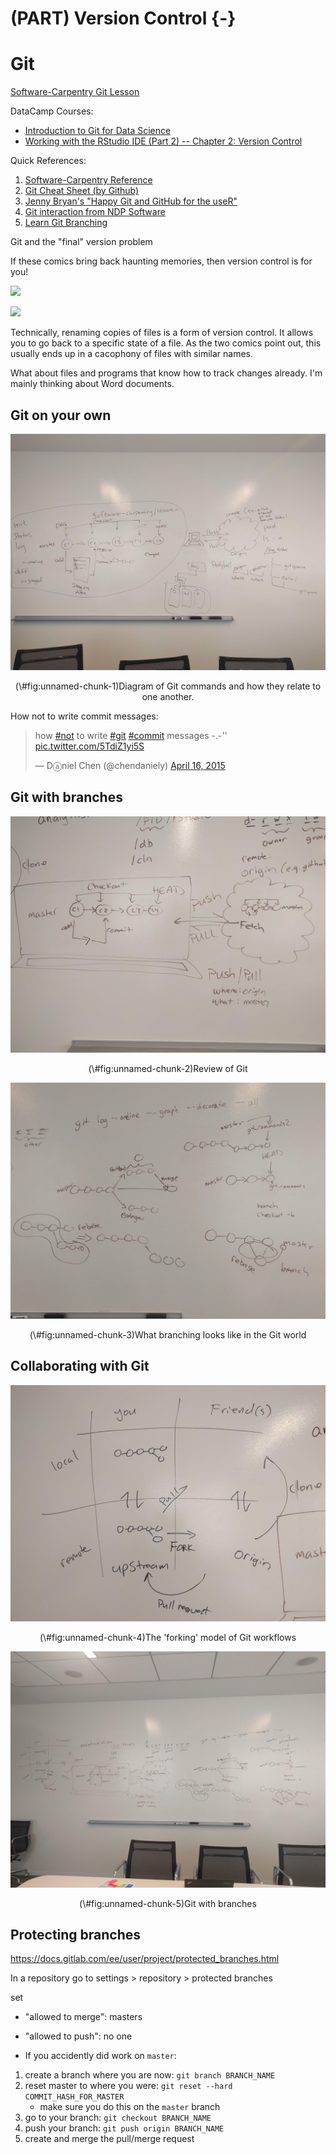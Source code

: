 # (PART) Version Control {-}

# Git

[Software-Carpentry Git Lesson][3]

DataCamp Courses:

- [Introduction to Git for Data Science][1]
- [Working with the RStudio IDE (Part 2) -- Chapter 2: Version Control][2]

Quick References:

1. [Software-Carpentry Reference][5]
2. [Git Cheat Sheet (by Github)][4]
3. [Jenny Bryan's "Happy Git and GitHub for the useR"][6]
4. [Git interaction from NDP Software][7]
5. [Learn Git Branching][8]

Git and the "final" version problem

If these comics bring back haunting memories, then version control is for you!

![](http://www.phdcomics.com/comics/archive/phd101212s.gif)

![](http://www.phdcomics.com/comics/archive/phd052810s.gif)

Technically, renaming copies of files is a form of version control.
It allows you to go back to a specific state of a file.
As the two comics point out, this usually ends up in a cacophony of files with similar names.

What about files and programs that know how to track changes already.
I'm mainly thinking about Word documents.

## Git on your own

<div class="figure" style="text-align: center">
<img src="./figs/git_dspg2018-fellows-1.jpg" alt="Diagram of Git commands and how they relate to one another."  />
<p class="caption">(\#fig:unnamed-chunk-1)Diagram of Git commands and how they relate to one another.</p>
</div>

How not to write commit messages:

<blockquote class="twitter-tweet" data-lang="en"><p lang="en" dir="ltr">how <a href="https://twitter.com/hashtag/not?src=hash&amp;ref_src=twsrc%5Etfw">#not</a> to write <a href="https://twitter.com/hashtag/git?src=hash&amp;ref_src=twsrc%5Etfw">#git</a> <a href="https://twitter.com/hashtag/commit?src=hash&amp;ref_src=twsrc%5Etfw">#commit</a> messages  -.-&#39;&#39; <a href="http://t.co/5TdiZ1yi5S">pic.twitter.com/5TdiZ1yi5S</a></p>&mdash; Dⓐniel Chen (@chendaniely) <a href="https://twitter.com/chendaniely/status/588826374208618496?ref_src=twsrc%5Etfw">April 16, 2015</a></blockquote>
<script async src="https://platform.twitter.com/widgets.js" charset="utf-8"></script>

## Git with branches

<div class="figure" style="text-align: center">
<img src="./figs/git_dspg2018-fellows-self_review.jpg" alt="Review of Git"  />
<p class="caption">(\#fig:unnamed-chunk-2)Review of Git</p>
</div>

<div class="figure" style="text-align: center">
<img src="./figs/git_dspg2018-fellows-branching.jpg" alt="What branching looks like in the Git world"  />
<p class="caption">(\#fig:unnamed-chunk-3)What branching looks like in the Git world</p>
</div>

## Collaborating with Git

<div class="figure" style="text-align: center">
<img src="./figs/git_dspg2018-fellows-model_fork.jpg" alt="The 'forking' model of Git workflows"  />
<p class="caption">(\#fig:unnamed-chunk-4)The 'forking' model of Git workflows</p>
</div>

<div class="figure" style="text-align: center">
<img src="./figs/git_dspg2018-fellows-2.jpg" alt="Git with branches"  />
<p class="caption">(\#fig:unnamed-chunk-5)Git with branches</p>
</div>

## Protecting branches

https://docs.gitlab.com/ee/user/project/protected_branches.html

In a repository go to settings > repository > protected branches

set

- "allowed to merge": masters
- "allowed to push": no one


- If you accidently did work on `master`:

1. create a branch where you are now: `git branch BRANCH_NAME`
2. reset master to where you were: `git reset --hard COMMIT_HASH_FOR_MASTER`
    - make sure you do this on the `master` branch
3. go to your branch: `git checkout BRANCH_NAME`
4. push your branch: `git push origin BRANCH_NAME`
5. create and merge the pull/merge request

[1]: https://www.datacamp.com/courses/introduction-to-git-for-data-science
[2]: https://www.datacamp.com/courses/working-with-the-rstudio-ide-part-2
[3]: http://swcarpentry.github.io/git-novice/
[4]: https://services.github.com/on-demand/downloads/github-git-cheat-sheet.pdf
[5]: http://swcarpentry.github.io/git-novice/reference/
[6]: http://happygitwithr.com/
[7]: http://ndpsoftware.com/git-cheatsheet.html
[8]: https://learngitbranching.js.org/
